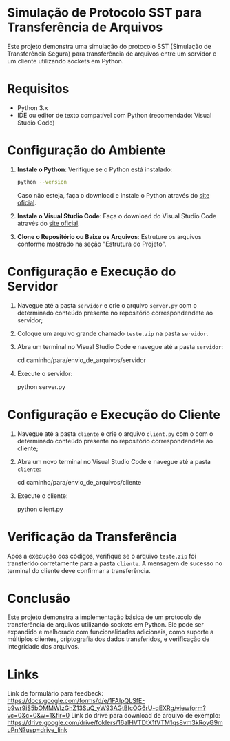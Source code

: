 # Simulação de Protocolo SST para Transferência de Arquivos

Este projeto demonstra uma simulação do protocolo SST (Simulação de Transferência Segura) para transferência de arquivos entre um servidor e um cliente utilizando sockets em Python.

# Requisitos

- Python 3.x
- IDE ou editor de texto compatível com Python (recomendado: Visual Studio Code)

# Configuração do Ambiente

1. **Instale o Python**:
   Verifique se o Python está instalado:
   ```sh
   python --version
   ```
   Caso não esteja, faça o download e instale o Python através do [site oficial](https://www.python.org/downloads/).

2. **Instale o Visual Studio Code**:
   Faça o download do Visual Studio Code através do [site oficial](https://code.visualstudio.com/download).

3. **Clone o Repositório ou Baixe os Arquivos**:
   Estruture os arquivos conforme mostrado na seção "Estrutura do Projeto".

# Configuração e Execução do Servidor

1. Navegue até a pasta `servidor` e crie o arquivo `server.py` com o determinado conteúdo presente no repositório correspondendete ao servidor;


2. Coloque um arquivo grande chamado `teste.zip` na pasta `servidor`.


3. Abra um terminal no Visual Studio Code e navegue até a pasta `servidor`:

    cd caminho/para/envio_de_arquivos/servidor

4. Execute o servidor:
   
   python server.py
   

# Configuração e Execução do Cliente

1. Navegue até a pasta `cliente` e crie o arquivo `client.py` com o com o determinado conteúdo presente no repositório correspondendete ao cliente;


2. Abra um novo terminal no Visual Studio Code e navegue até a pasta `cliente`:
   
   cd caminho/para/envio_de_arquivos/cliente
   

3. Execute o cliente:
   
   python client.py


# Verificação da Transferência

Após a execução dos códigos, verifique se o arquivo `teste.zip` foi transferido corretamente para a pasta `cliente`. A mensagem de sucesso no terminal do cliente deve confirmar a transferência.

# Conclusão

Este projeto demonstra a implementação básica de um protocolo de transferência de arquivos utilizando sockets em Python. Ele pode ser expandido e melhorado com funcionalidades adicionais, como suporte a múltiplos clientes, criptografia dos dados transferidos, e verificação de integridade dos arquivos.


# Links 
Link de formulário para feedback: <https://docs.google.com/forms/d/e/1FAIpQLSfE-b9wr9iS5bOMMWIzGhZ13SuQ_yW93AGtBIcOG6rU-qEXRg/viewform?vc=0&c=0&w=1&flr=0>
Link do drive para download de arquivo de exemplo: <https://drive.google.com/drive/folders/16aIHVTDtX1tVTM1qs8vm3kRoyG9muPnN?usp=drive_link>
